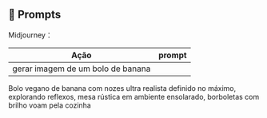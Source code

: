 ## 🧠 Prompts


Midjourney：

|   Ação   | prompt                                                                                                                                                                                                                                                                         |
| :------: | ------------------------------------------------------------------------------------------------------------------------------------------------------------------------------------------------------------------------------------------------------------------------------ |
|gerar imagem de um bolo de banana|
Bolo vegano de banana com nozes ultra realista definido no máximo, explorando reflexos, mesa rústica em ambiente ensolarado, borboletas com brilho voam pela cozinha
